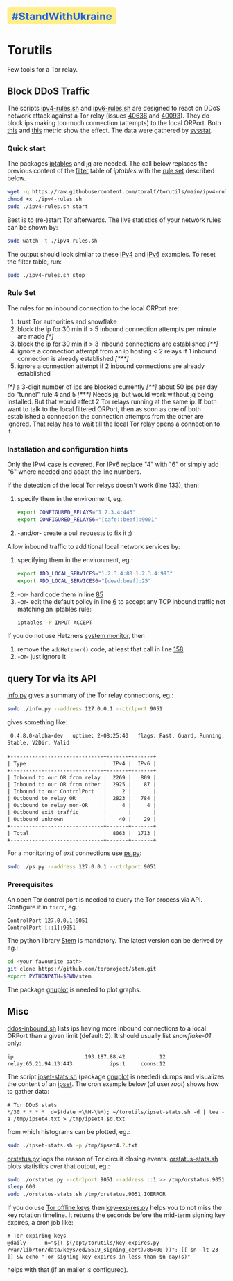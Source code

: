 [![StandWithUkraine](https://raw.githubusercontent.com/vshymanskyy/StandWithUkraine/main/badges/StandWithUkraine.svg)](https://github.com/vshymanskyy/StandWithUkraine/blob/main/docs/README.md)

# Torutils

Few tools for a Tor relay.

## Block DDoS Traffic

The scripts [ipv4-rules.sh](./ipv4-rules.sh) and [ipv6-rules.sh](./ipv6-rules.sh) are designed
to react on DDoS network attack against a Tor relay
(issues [40636](https://gitlab.torproject.org/tpo/core/tor/-/issues/40636)
and [40093](https://gitlab.torproject.org/tpo/community/support/-/issues/40093#note_2841393)).
They do block ips making too much connection (attempts) to the local ORPort.
Both [this](./metrics-1.svg) and [this](./metrics-2.svg) metric show the effect.
The data were gathered by [sysstat](http://pagesperso-orange.fr/sebastien.godard/).

### Quick start
The packages [iptables](https://www.netfilter.org/projects/iptables/) and [jq](https://stedolan.github.io/jq/) are needed.
The call below replaces the previous content of the [filter](https://upload.wikimedia.org/wikipedia/commons/3/37/Netfilter-packet-flow.svg) table of _iptables_ with the [rule set](#rule-set) described below.

```bash
wget -q https://raw.githubusercontent.com/toralf/torutils/main/ipv4-rules.sh -O ipv4-rules.sh
chmod +x ./ipv4-rules.sh
sudo ./ipv4-rules.sh start
```

Best is to (re-)start Tor afterwards.
The live statistics of your network rules can be shown by:

```bash
sudo watch -t ./ipv4-rules.sh
```

The output should look similar to these [IPv4](./iptables-L.txt) and [IPv6](./ip6tables-L.txt) examples.
To reset the filter table, run:

```bash
sudo ./ipv4-rules.sh stop
```

### Rule Set
The rules for an inbound connection to the local ORPort are:

1. trust Tor authorities and snowflake
2. block the ip for 30 min if > 5 inbound connection attempts per minute are made _[*]_
3. block the ip for 30 min if > 3 inbound connections are established _[**]_
4. ignore a connection attempt from an ip hosting < 2 relays if 1 inbound connection is already established _[***]_
5. ignore a connection attempt if 2 inbound connections are already established

_[*]_ a 3-digit number of ips are blocked currently
_[**]_ about 50 ips per day do "tunnel" rule 4 and 5
_[***]_ Needs jq, but would work without jq being installed.
But that would affect 2 Tor relays running at the same ip.
If both want to talk to the local filtered ORPort, then as soon as one of both established a connection
the connection attempts from the other are ignored.
That relay has to wait till the local Tor relay opens a connection to it.

### Installation and configuration hints

Only the IPv4 case is covered.
For IPv6 replace "4" with "6" or simply add "6" where needed and adapt the line numbers.

If the detection of the local Tor relays doesn't work (line [133](ipv4-rules.sh#L133)), then:
1. specify them in the environment, eg.:
    ```bash
    export CONFIGURED_RELAYS="1.2.3.4:443"
    export CONFIGURED_RELAYS6="[cafe::beef]:9001"
    ```
1. -and/or- create a pull requests to fix it ;)

Allow inbound traffic to additional local network services by:
1. specifying them in the environment, eg.:
    ```bash
    export ADD_LOCAL_SERVICES="1.2.3.4:80 1.2.3.4:993"
    export ADD_LOCAL_SERVICES6="[dead:beef]:25"
    ```
1. -or- hard code them in line [85](ipv4-rules.sh#L85)
1. -or- edit the default policy in line [6](ipv4-rules.sh#L6) to accept any TCP inbound traffic not matching an iptables rule:
    ```bash
    iptables -P INPUT ACCEPT
    ```

If you do not use Hetzners [system monitor](https://docs.hetzner.com/robot/dedicated-server/security/system-monitor/), then
1. remove the `addHetzner()` code, at least that call in line [158](ipv4-rules.sh#L158)
1. -or- just ignore it

## query Tor via its API

[info.py](./info.py) gives a summary of the Tor relay connections, eg.:

```bash
sudo ./info.py --address 127.0.0.1 --ctrlport 9051
```

gives something like:

```console
 0.4.8.0-alpha-dev   uptime: 2-08:25:40   flags: Fast, Guard, Running, Stable, V2Dir, Valid

+------------------------------+-------+-------+
| Type                         |  IPv4 |  IPv6 |
+------------------------------+-------+-------+
| Inbound to our OR from relay |  2269 |   809 |
| Inbound to our OR from other |  2925 |    87 |
| Inbound to our ControlPort   |     2 |       |
| Outbound to relay OR         |  2823 |   784 |
| Outbound to relay non-OR     |     4 |     4 |
| Outbound exit traffic        |       |       |
| Outbound unknown             |    40 |    29 |
+------------------------------+-------+-------+
| Total                        |  8063 |  1713 |
+------------------------------+-------+-------+
```

For a monitoring of _exit_ connections use [ps.py](./ps.py):

```bash
sudo ./ps.py --address 127.0.0.1 --ctrlport 9051
```

### Prerequisites
An open Tor control port is needed to query the Tor process via API.
Configure it in `torrc`, eg.:

```console
ControlPort 127.0.0.1:9051
ControlPort [::1]:9051
```

The python library [Stem](https://stem.torproject.org/index.html) is mandatory.
The latest version can be derived by eg.:

```bash
cd <your favourite path>
git clone https://github.com/torproject/stem.git
export PYTHONPATH=$PWD/stem
```

The package [gnuplot](http://www.gnuplot.info/) is needed to plot graphs.

## Misc

[ddos-inbound.sh](./ddos-inbound.sh) lists ips having more inbound connections to a local ORPort than a given limit (default: 2).
It should usually list _snowflake-01_ only:

```console
ip                       193.187.88.42           12
relay:65.21.94.13:443            ips:1     conns:12   
```

The script [ipset-stats.sh](./ipset-stats.sh) (package [gnuplot](http://www.gnuplot.info/) is needed)
dumps and visualizes the content of an [ipset](https://ipset.netfilter.org).
The cron example below (of user _root_) shows how to gather data:

```cron
# Tor DDoS stats
*/30 * * * *  d=$(date +\%H-\%M); ~/torutils/ipset-stats.sh -d | tee -a /tmp/ipset4.txt > /tmp/ipset4.$d.txt
```

from which histograms can be plotted, eg.:

```bash
sudo ./ipset-stats.sh -p /tmp/ipset4.?.txt
```

[orstatus.py](./orstatus.py) logs the reason of Tor circuit closing events.
[orstatus-stats.sh](./orstatus-stats.sh) plots statistics over that output, eg.:

```bash
sudo ./orstatus.py --ctrlport 9051 --address ::1 >> /tmp/orstatus.9051 &
sleep 600
sudo ./orstatus-stats.sh /tmp/orstatus.9051 IOERROR
```

If you do use [Tor offline keys](https://support.torproject.org/relay-operators/offline-ed25519/)
then [key-expires.py](./key-expires.py) helps you to not miss the key rotation timeline.
It returns the seconds before the mid-term signing key expires, a cron job like:

```cron
# Tor expiring keys
@daily      n="$(( $(/opt/torutils/key-expires.py /var/lib/tor/data/keys/ed25519_signing_cert)/86400 ))"; [[ $n -lt 23 ]] && echo "Tor signing key expires in less than $n day(s)"
```

helps with that (if an mailer is configured).
